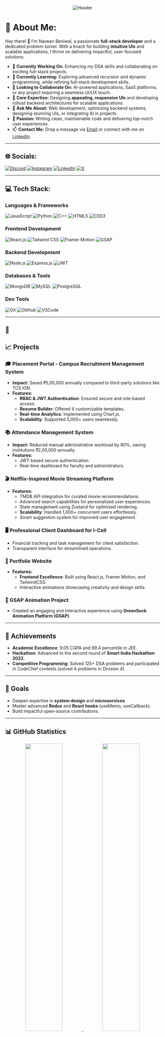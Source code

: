 <!-- Header Section -->
<div align="center">
  <img src="https://capsule-render.vercel.app/api?type=waving&color=gradient&height=200&text=Naveen%20Beniwal&fontAlign=50&fontAlignY=40&fontSize=45&desc=Full%20Stack%20Developer%20%7C%20DSA%20Enthusiast&descAlign=50&descAlignY=60" alt="Header" />
</div>

# 💫 About Me:
Hey there! 👋 I'm Naveen Beniwal, a passionate **full-stack developer** and a dedicated problem solver. With a knack for building **intuitive UIs** and scalable applications, I thrive on delivering impactful, user-focused solutions.

- 🔭 **Currently Working On:** Enhancing my DSA skills and collaborating on exciting full-stack projects.  
- 🌱 **Currently Learning:** Exploring advanced recursion and dynamic programming, while refining full-stack development skills.  
- 👯 **Looking to Collaborate On:** AI-powered applications, SaaS platforms, or any project requiring a seamless UI/UX touch.  
- 💼 **Core Expertise:** Designing **appealing, responsive UIs** and developing robust backend architectures for scalable applications.  
- 💬 **Ask Me About:** Web development, optimizing backend systems, designing stunning UIs, or integrating AI in projects.  
- 🎯 **Passion:** Writing clean, maintainable code and delivering top-notch user experiences.  
- 📫 **Contact Me:** Drop a message via [Email](mailto:udaynarwal72@gmail.com) or connect with me on [LinkedIn](https://www.linkedin.com/in/uday-narwal-06a49a287/).  

---

## 🌐 Socials:
[![Discord](https://img.shields.io/badge/Discord-%237289DA.svg?logo=discord&logoColor=white)](https://discord.gg/uday72) [![Instagram](https://img.shields.io/badge/Instagram-%23E4405F.svg?logo=Instagram&logoColor=white)](https://instagram.com/udaynarwal_) [![LinkedIn](https://img.shields.io/badge/LinkedIn-%230077B5.svg?logo=linkedin&logoColor=white)](https://linkedin.com/in/uday-narwal-06a49a287) [![X](https://img.shields.io/badge/X-black.svg?logo=X&logoColor=white)](https://x.com/udaynarwal72)  

---

## 💻 Tech Stack:
### **Languages & Frameworks**  
![JavaScript](https://img.shields.io/badge/JavaScript-%23F7DF1E.svg?style=for-the-badge&logo=javascript&logoColor=black) ![Python](https://img.shields.io/badge/Python-%2314354C.svg?style=for-the-badge&logo=python&logoColor=white) ![C++](https://img.shields.io/badge/C++-%2300599C.svg?style=for-the-badge&logo=c%2B%2B&logoColor=white) ![HTML5](https://img.shields.io/badge/HTML5-%23E34F26.svg?style=for-the-badge&logo=html5&logoColor=white) ![CSS3](https://img.shields.io/badge/CSS3-%231572B6.svg?style=for-the-badge&logo=css3&logoColor=white)  

### **Frontend Development**  
![React.js](https://img.shields.io/badge/React.js-%2361DAFB.svg?style=for-the-badge&logo=react&logoColor=black) ![Tailwind CSS](https://img.shields.io/badge/TailwindCSS-%2338B2AC.svg?style=for-the-badge&logo=tailwind-css&logoColor=white) ![Framer Motion](https://img.shields.io/badge/FramerMotion-%23595959.svg?style=for-the-badge&logo=framer&logoColor=white) ![GSAP](https://img.shields.io/badge/GSAP-%23111111.svg?style=for-the-badge&logo=greensock&logoColor=white)  

### **Backend Development**  
![Node.js](https://img.shields.io/badge/Node.js-6DA55F?style=for-the-badge&logo=node.js&logoColor=white) ![Express.js](https://img.shields.io/badge/Express.js-%23404D59.svg?style=for-the-badge&logo=express&logoColor=white) ![JWT](https://img.shields.io/badge/JWT-black?style=for-the-badge&logo=JSON%20web%20tokens)  

### **Databases & Tools**  
![MongoDB](https://img.shields.io/badge/MongoDB-%234ea94b.svg?style=for-the-badge&logo=mongodb&logoColor=white) ![MySQL](https://img.shields.io/badge/MySQL-4479A1.svg?style=for-the-badge&logo=mysql&logoColor=white) ![PostgreSQL](https://img.shields.io/badge/PostgreSQL-%23316192.svg?style=for-the-badge&logo=postgresql&logoColor=white)  

### **Dev Tools**  
![Git](https://img.shields.io/badge/Git-%23F05033.svg?style=for-the-badge&logo=git&logoColor=white) ![GitHub](https://img.shields.io/badge/GitHub-%23121011.svg?style=for-the-badge&logo=github&logoColor=white) ![VSCode](https://img.shields.io/badge/VSCode-%23007ACC.svg?style=for-the-badge&logo=visual-studio-code&logoColor=white)  

---

## 🚀


## 📈 Projects

### 🎓 Placement Portal - Campus Recruitment Management System
- **Impact:** Saved ₹5,00,000 annually compared to third-party solutions like TCS ION.
- **Features:**
  - **RBAC & JWT Authentication**: Ensured secure and role-based access.
  - **Resume Builder**: Offered 4 customizable templates.
  - **Real-time Analytics**: Implemented using Chart.js.
  - **Scalability**: Supported 5,000+ users seamlessly.
  
### 📚 Attendance Management System
- **Impact:** Reduced manual administrative workload by 80%, saving institutions ₹2,00,000 annually.
- **Features:**
  - JWT-based secure authentication.
  - Real-time dashboard for faculty and administrators.

### 🎬 Netflix-Inspired Movie Streaming Platform
- **Features:**
  - TMDB API integration for curated movie recommendations.
  - Advanced search capabilities for personalized user experiences.
  - State management using Zustand for optimized rendering.
  - **Scalability**: Handled 1,000+ concurrent users effortlessly.
  - Smart suggestion system for improved user engagement.

### 🖥️ Professional Client Dashboard for I-Cell
- Financial tracking and task management for client satisfaction.
- Transparent interface for streamlined operations.

### 🌟 Portfolio Website
- **Features:**
  - **Frontend Excellence**: Built using React.js, Framer Motion, and TailwindCSS.
  - Interactive animations showcasing creativity and design skills.

### 🎨 GSAP Animation Project
- Created an engaging and interactive experience using **GreenSock Animation Platform (GSAP)**.

---

## 🎯 Achievements
- **Academic Excellence**: 9.05 CGPA and 99.4 percentile in JEE.
- **Hackathon**: Advanced to the second round of **Smart India Hackathon 2022**.
- **Competitive Programming**: Solved 125+ DSA problems and participated in CodeChef contests (solved 4 problems in Division 4).

---

## 🚀 Goals
- Deepen expertise in **system design** and **microservices**.
- Master advanced **Redux** and **React hooks** (useMemo, useCallback).
- Build impactful open-source contributions.

---

## 📊 GitHub Statistics

<p align="center">
  <a href="https://github.com/Naveen-Beniwal">
    <img width="49%" src="https://github-readme-stats.vercel.app/api?username=Naveen-Beniwal&show_icons=true&theme=tokyonight&hide_border=true" />
  </a>
  <a href="https://github.com/Naveen-Beniwal">
    <img width="49%" src="https://github-readme-stats.vercel.app/api/top-langs/?username=Naveen-Beniwal&theme=tokyonight&hide_border=true&layout=compact" />
  </a>
</p>

---

<div align="center">
  <img src="https://komarev.com/ghpvc/?username=Naveen-Beniwal&label=Profile%20Views&color=brightgreen&style=flat-square" alt="Profile Views" />
</div>

<div align="center">
  <img src="https://capsule-render.vercel.app/api?type=waving&color=gradient&height=150&section=footer" />
</div>

